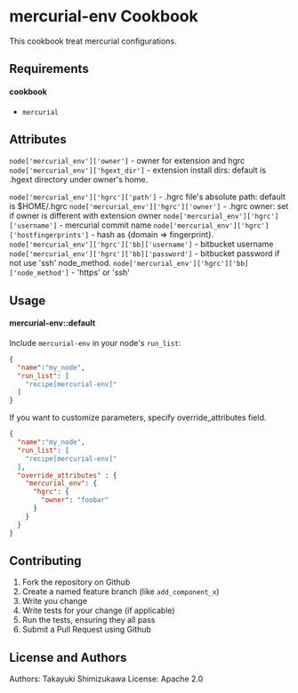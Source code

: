 mercurial-env Cookbook
=========================

This cookbook treat mercurial configurations.

Requirements
------------

#### cookbook
- `mercurial`

Attributes
----------

`node['mercurial_env']['owner']` - owner for extension and hgrc
`node['mercurial_env']['hgext_dir']` - extension install dirs: default is .hgext directory under owner's home.

`node['mercurial_env']['hgrc']['path']` - .hgrc file's absolute path: default is $HOME/.hgrc
`node['mercurial_env']['hgrc']['owner']` - .hgrc owner: set if owner is different with extension owner
`node['mercurial_env']['hgrc']['username']` - mercurial commit name
`node['mercurial_env']['hgrc']['hostfingerprints']` - hash as {domain => fingerprint}.
`node['mercurial_env']['hgrc']['bb]['username']` - bitbucket username
`node['mercurial_env']['hgrc']['bb]['password']` - bitbucket password if not use 'ssh' node_method.
`node['mercurial_env']['hgrc']['bb]['node_method']` - 'https' or 'ssh'


Usage
-----
#### mercurial-env::default

Include `mercurial-env` in your node's `run_list`:

```json
{
  "name":"my_node",
  "run_list": [
    "recipe[mercurial-env]"
  ]
}
```

If you want to customize parameters, specify override_attributes field.

```json
{
  "name":"my_node",
  "run_list": [
    "recipe[mercurial-env]"
  ],
  "override_attributes" : {
    "mercurial_env": {
      "hgrc": {
        "owner": "foobar"
      }
    }
  }
}
```

Contributing
------------

1. Fork the repository on Github
2. Create a named feature branch (like `add_component_x`)
3. Write you change
4. Write tests for your change (if applicable)
5. Run the tests, ensuring they all pass
6. Submit a Pull Request using Github

License and Authors
-------------------
Authors: Takayuki Shimizukawa
License: Apache 2.0
